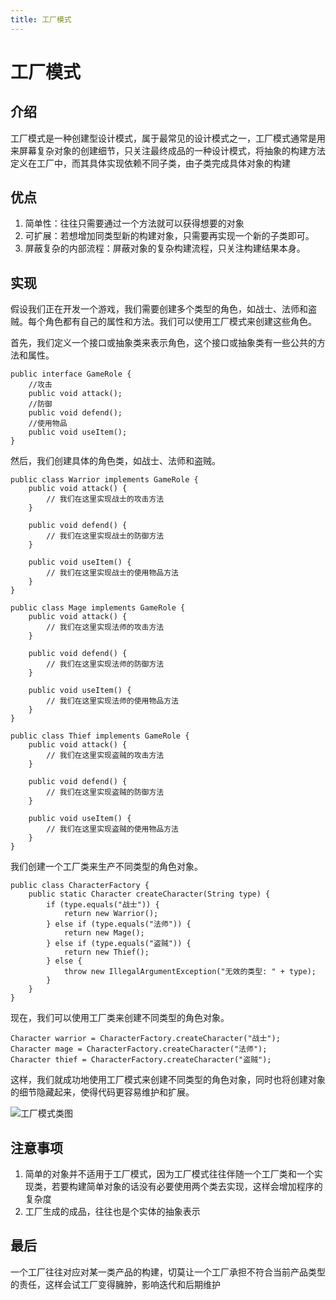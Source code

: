 ```yaml
---
title: 工厂模式
---
```


# 工厂模式

## 介绍

工厂模式是一种创建型设计模式，属于最常见的设计模式之一，工厂模式通常是用来屏幕复杂对象的创建细节，只关注最终成品的一种设计模式，将抽象的构建方法定义在工厂中，而其具体实现依赖不同子类，由子类完成具体对象的构建

## 优点

1. 简单性：往往只需要通过一个方法就可以获得想要的对象
2. 可扩展：若想增加同类型新的构建对象，只需要再实现一个新的子类即可。
3. 屏蔽复杂的内部流程：屏蔽对象的复杂构建流程，只关注构建结果本身。

## 实现
假设我们正在开发一个游戏，我们需要创建多个类型的角色，如战士、法师和盗贼。每个角色都有自己的属性和方法。我们可以使用工厂模式来创建这些角色。

首先，我们定义一个接口或抽象类来表示角色，这个接口或抽象类有一些公共的方法和属性。

``` java:no-line-numbers
public interface GameRole {
    //攻击
    public void attack();
    //防御
    public void defend();
    //使用物品
    public void useItem();
}
```

然后，我们创建具体的角色类，如战士、法师和盗贼。

<CodeGroup>
<CodeGroupItem title="战士">

``` java:no-line-numbers
public class Warrior implements GameRole {
    public void attack() {
        // 我们在这里实现战士的攻击方法
    }

    public void defend() {
        // 我们在这里实现战士的防御方法
    }

    public void useItem() {
        // 我们在这里实现战士的使用物品方法
    }
}
```

</CodeGroupItem>
<CodeGroupItem title="法师">

``` java:no-line-numbers
public class Mage implements GameRole {
    public void attack() {
        // 我们在这里实现法师的攻击方法
    }

    public void defend() {
        // 我们在这里实现法师的防御方法
    }

    public void useItem() {
        // 我们在这里实现法师的使用物品方法
    }
}
```

</CodeGroupItem>
<CodeGroupItem title="盗贼">

``` java:no-line-numbers
public class Thief implements GameRole {
    public void attack() {
        // 我们在这里实现盗贼的攻击方法
    }

    public void defend() {
        // 我们在这里实现盗贼的防御方法
    }

    public void useItem() {
        // 我们在这里实现盗贼的使用物品方法
    }
}
```

</CodeGroupItem>
</CodeGroup>

我们创建一个工厂类来生产不同类型的角色对象。

``` java:no-line-numbers
public class CharacterFactory {
    public static Character createCharacter(String type) {
        if (type.equals("战士")) {
            return new Warrior();
        } else if (type.equals("法师")) {
            return new Mage();
        } else if (type.equals("盗贼")) {
            return new Thief();
        } else {
            throw new IllegalArgumentException("无效的类型: " + type);
        }
    }
}
```

现在，我们可以使用工厂类来创建不同类型的角色对象。

``` java:no-line-numbers
Character warrior = CharacterFactory.createCharacter("战士");
Character mage = CharacterFactory.createCharacter("法师");
Character thief = CharacterFactory.createCharacter("盗贼");
```

这样，我们就成功地使用工厂模式来创建不同类型的角色对象，同时也将创建对象的细节隐藏起来，使得代码更容易维护和扩展。

![工厂模式类图](/images/设计模式/工厂模式类图.png)


## 注意事项

1. 简单的对象并不适用于工厂模式，因为工厂模式往往伴随一个工厂类和一个实现类，若要构建简单对象的话没有必要使用两个类去实现，这样会增加程序的复杂度
2. 工厂生成的成品，往往也是个实体的抽象表示

## 最后

一个工厂往往对应对某一类产品的构建，切莫让一个工厂承担不符合当前产品类型的责任，这样会试工厂变得臃肿，影响迭代和后期维护
